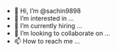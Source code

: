 - 👋 Hi, I’m @sachin9898
- 👀 I’m interested in ...
- 🌱 I’m currently hiring ...
- 💞️ I’m looking to collaborate on ...
- 📫 How to reach me ...

<!---
sachin9898/sachin9898 is a ✨ special ✨ repository because its `README.md` (this file) appears on your GitHub profile.
You can click the Preview link to take a look at your changes.
--->
